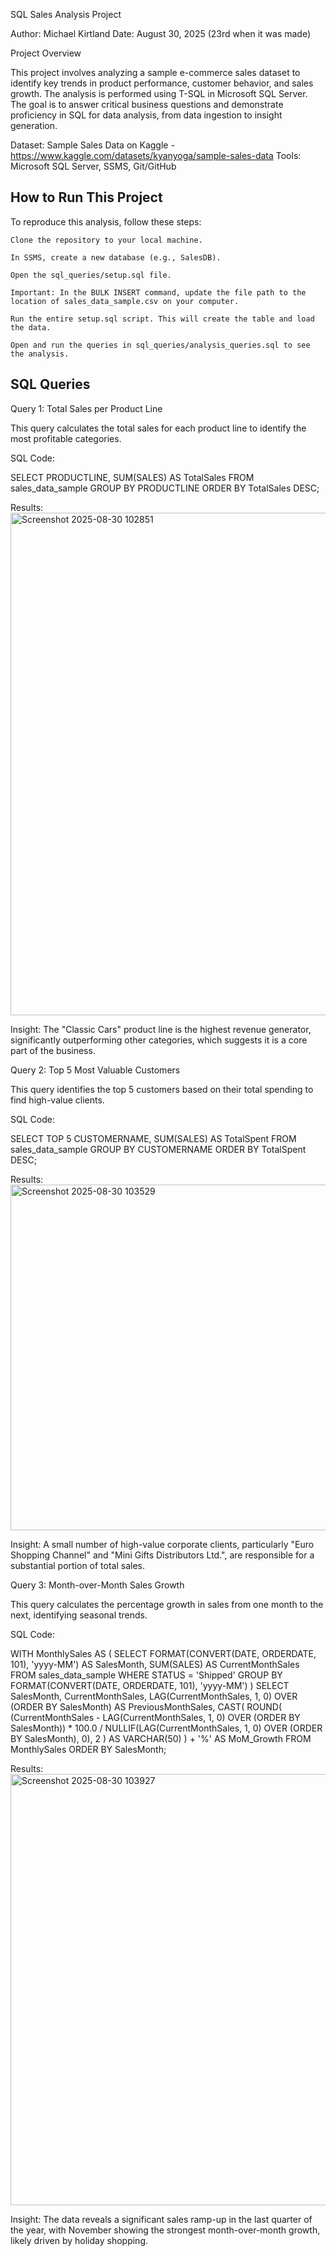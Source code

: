 SQL Sales Analysis Project

Author: Michael Kirtland
Date: August 30, 2025 (23rd when it was made)

Project Overview

This project involves analyzing a sample e-commerce sales dataset to identify key trends in product performance, customer behavior, and sales growth. The analysis is performed using T-SQL in Microsoft SQL Server. The goal is to answer critical business questions and demonstrate proficiency in SQL for data analysis, from data ingestion to insight generation.

Dataset: Sample Sales Data on Kaggle - https://www.kaggle.com/datasets/kyanyoga/sample-sales-data
Tools: Microsoft SQL Server, SSMS, Git/GitHub

## How to Run This Project

To reproduce this analysis, follow these steps:

    Clone the repository to your local machine.

    In SSMS, create a new database (e.g., SalesDB).

    Open the sql_queries/setup.sql file.

    Important: In the BULK INSERT command, update the file path to the location of sales_data_sample.csv on your computer.

    Run the entire setup.sql script. This will create the table and load the data.

    Open and run the queries in sql_queries/analysis_queries.sql to see the analysis.

## SQL Queries

Query 1: Total Sales per Product Line

This query calculates the total sales for each product line to identify the most profitable categories.

SQL Code:

SELECT
    PRODUCTLINE,
    SUM(SALES) AS TotalSales
FROM
    sales_data_sample
GROUP BY
    PRODUCTLINE
ORDER BY
    TotalSales DESC;

Results:
<img width="1473" height="804" alt="Screenshot 2025-08-30 102851" src="https://github.com/user-attachments/assets/39ccf062-310c-43dd-838b-5d59053017d7" />

Insight: The "Classic Cars" product line is the highest revenue generator, significantly outperforming other categories, which suggests it is a core part of the business.

Query 2: Top 5 Most Valuable Customers

This query identifies the top 5 customers based on their total spending to find high-value clients.

SQL Code:

SELECT TOP 5
    CUSTOMERNAME,
    SUM(SALES) AS TotalSpent
FROM
    sales_data_sample
GROUP BY
    CUSTOMERNAME
ORDER BY
    TotalSpent DESC;

Results:
<img width="1463" height="553" alt="Screenshot 2025-08-30 103529" src="https://github.com/user-attachments/assets/2efd2045-8564-4433-827f-d07d1e249f24" />

Insight: A small number of high-value corporate clients, particularly "Euro Shopping Channel" and "Mini Gifts Distributors Ltd.", are responsible for a substantial portion of total sales.

Query 3: Month-over-Month Sales Growth

This query calculates the percentage growth in sales from one month to the next, identifying seasonal trends.

SQL Code:

WITH MonthlySales AS (
    SELECT
        FORMAT(CONVERT(DATE, ORDERDATE, 101), 'yyyy-MM') AS SalesMonth,
        SUM(SALES) AS CurrentMonthSales
    FROM
        sales_data_sample
    WHERE
        STATUS = 'Shipped'
    GROUP BY
        FORMAT(CONVERT(DATE, ORDERDATE, 101), 'yyyy-MM')
)
SELECT
    SalesMonth,
    CurrentMonthSales,
    LAG(CurrentMonthSales, 1, 0) OVER (ORDER BY SalesMonth) AS PreviousMonthSales,
    CAST(
        ROUND(
            (CurrentMonthSales - LAG(CurrentMonthSales, 1, 0) OVER (ORDER BY SalesMonth)) * 100.0 /
            NULLIF(LAG(CurrentMonthSales, 1, 0) OVER (ORDER BY SalesMonth), 0), 2
        ) AS VARCHAR(50)
    ) + '%' AS MoM_Growth
FROM
    MonthlySales
ORDER BY
    SalesMonth;

Results:
<img width="977" height="690" alt="Screenshot 2025-08-30 103927" src="https://github.com/user-attachments/assets/e74411f5-ffd4-4c22-b93f-82c9bc57a5ab" />

Insight: The data reveals a significant sales ramp-up in the last quarter of the year, with November showing the strongest month-over-month growth, likely driven by holiday shopping. 
